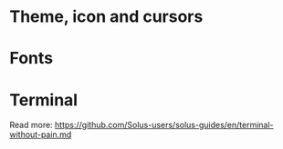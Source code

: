 # Theme, icon and cursors



# Fonts

# Terminal

Read more: https://github.com/Solus-users/solus-guides/en/terminal-without-pain.md
